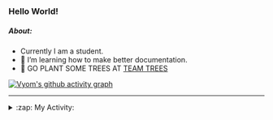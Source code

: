 ### Hello World!

##### About:
- Currently I am a student.
- 🌱 I’m learning how to make better documentation.
- 🌱 GO PLANT SOME TREES AT [TEAM TREES](https://teamtrees.org/)

[![Vyom's github activity graph](https://activity-graph.herokuapp.com/graph?username=Vyvy-vi)](https://github.com/ashutosh00710/github-readme-activity-graph)

---
<details>
  <summary>:zap: My Activity:</summary>
  
<!--START_SECTION:waka-->
![Code Time](http://img.shields.io/badge/Code%20Time-921%20hrs%2053%20mins-blue)

**I'm a Night 🦉** 

```text
🌞 Morning    92 commits     ███░░░░░░░░░░░░░░░░░░░░░░   13.26% 
🌆 Daytime    168 commits    ██████░░░░░░░░░░░░░░░░░░░   24.21% 
🌃 Evening    229 commits    ████████░░░░░░░░░░░░░░░░░   33.0% 
🌙 Night      205 commits    ███████░░░░░░░░░░░░░░░░░░   29.54%

```
📅 **I'm Most Productive on Sunday** 

```text
Monday       100 commits    ███░░░░░░░░░░░░░░░░░░░░░░   14.41% 
Tuesday      113 commits    ████░░░░░░░░░░░░░░░░░░░░░   16.28% 
Wednesday    89 commits     ███░░░░░░░░░░░░░░░░░░░░░░   12.82% 
Thursday     101 commits    ███░░░░░░░░░░░░░░░░░░░░░░   14.55% 
Friday       103 commits    ███░░░░░░░░░░░░░░░░░░░░░░   14.84% 
Saturday     73 commits     ██░░░░░░░░░░░░░░░░░░░░░░░   10.52% 
Sunday       115 commits    ████░░░░░░░░░░░░░░░░░░░░░   16.57%

```


📊 **This Week I Spent My Time On** 

```text
🔥 Editors: 
VS Code                  14 hrs 1 min        █████████████████████████   100.0%

🐱‍💻 Projects: 
discord-bot              7 hrs 38 mins       █████████████░░░░░░░░░░░░   54.45% 
github-readme-youtube-car3 hrs 30 mins       ██████░░░░░░░░░░░░░░░░░░░   25.06% 
CSF                      2 hrs 52 mins       █████░░░░░░░░░░░░░░░░░░░░   20.46% 
praise                   0 secs              ░░░░░░░░░░░░░░░░░░░░░░░░░   0.03% 
homebrew                 0 secs              ░░░░░░░░░░░░░░░░░░░░░░░░░   0.01%

```


 Last Updated on 15/10/2022 08:05:18 UTC
<!--END_SECTION:waka-->
</details>
